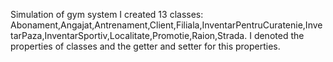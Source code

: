 Simulation of gym system I created 13 classes: Abonament,Angajat,Antrenament,Client,Filiala,InventarPentruCuratenie,InvetarPaza,InventarSportiv,Localitate,Promotie,Raion,Strada. I denoted the properties of classes and the getter and setter for this properties.